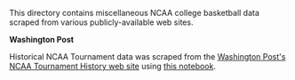 This directory contains miscellaneous NCAA college basketball data scraped from various publicly-available web sites.

__Washington Post__

Historical NCAA Tournament data was scraped from the [Washington Post's NCAA Tournament History web site](https://apps.washingtonpost.com/sports/apps/live-updating-mens-ncaa-basketball-bracket/search/) using [this notebook](https://nbviewer.jupyter.org/github/practicallypredictable/posts/blob/master/basketball/ncaa/notebooks/ncaa-scrape-washpost.ipynb).

